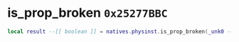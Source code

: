 # is_prop_broken `0x25277BBC`

```lua
local result --[[ boolean ]] = natives.physinst.is_prop_broken(_unk0 --[[ integer ]])
```